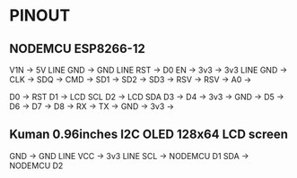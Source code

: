 # PINOUT

## NODEMCU ESP8266-12

V1N -> 5V LINE
GND -> GND LINE
RST -> D0
EN  -> 
3v3 -> 3v3 LINE
GND ->
CLK ->
SDQ ->
CMD ->
SD1 ->
SD2 ->
SD3 ->
RSV ->
RSV ->
A0  -> 

D0  -> RST
D1  -> LCD SCL
D2  -> LCD SDA
D3  -> 
D4  ->
3v3 ->
GND ->
D5  ->
D6  ->
D7  ->
D8  ->
RX  ->
TX  ->
GND ->
3v3 ->

## Kuman 0.96inches I2C OLED 128x64 LCD screen

GND -> GND LINE
VCC -> 3v3 LINE
SCL -> NODEMCU D1
SDA -> NODEMCU D2

